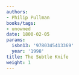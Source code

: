 ```yaml
---
authors:
- Philip Pullman
books/tags:
- unowned
date: 1800-02-05
params:
  isbn13: '9780345413369'
  year: '1998'
title: The Subtle Knife
weight: 1
---
```


<!--more-->